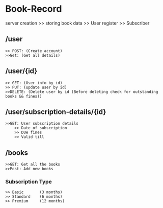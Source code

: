 # Book-Record

server creation >> storing book data
                >> User register
                >> Subscriber

##  /user

    >> POST: (Create account)
    >>Get: (Get all details)


## /user/{id}
    >> GET: (User info by id)
    >> PUT: (update user by id)
    >>DELETE: (Delete user by id (Before deleting check for outstanding books && fines))


## /user/subscription-details/{id}
    >>GET: User subscription details
        >> Date of subscription
        >> DUe fines
        >> Valid till


## /books
    >>GET: Get all the books
    >>Post: Add new books

### Subscription Type
    >> Basic       (3 months)
    >> Standard    (6 months)
    >> Premium     (12 months)